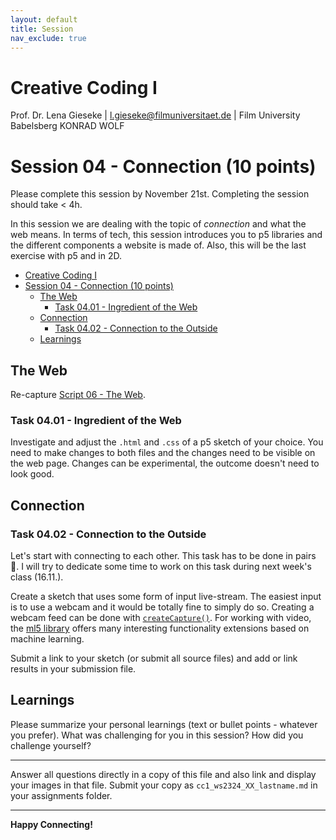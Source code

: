 ```yaml
---
layout: default
title: Session
nav_exclude: true
---
```



# Creative Coding I

Prof. Dr. Lena Gieseke \| l.gieseke@filmuniversitaet.de  \| Film University Babelsberg KONRAD WOLF
  


# Session 04 - Connection (10 points)

Please complete this session by November 21st. Completing the session should take < 4h.  

In this session we are dealing with the topic of *connection* and what the web means. In terms of tech, this session introduces you to p5 libraries and the different components a website is made of. Also, this will be the last exercise with p5 and in 2D. 

* [Creative Coding I](#creative-coding-i)
* [Session 04 - Connection (10 points)](#session-04---connection-10-points)
    * [The Web](#the-web)
        * [Task 04.01 - Ingredient of the Web](#task-0401---ingredient-of-the-web)
    * [Connection](#connection)
        * [Task 04.02 - Connection to the Outside](#task-0402---connection-to-the-outside)
    * [Learnings](#learnings)


## The Web 

Re-capture [Script 06 - The Web](../../02_scripts/cc1_ws2324_06_web_script.md).

### Task 04.01 - Ingredient of the Web

Investigate and adjust the `.html` and `.css` of a p5 sketch of your choice. You need to make changes to both files and the changes need to be visible on the web page. Changes can be experimental, the outcome doesn't need to look good.


## Connection

### Task 04.02 - Connection to the Outside

Let's start with connecting to each other. This task has to be done in pairs 🥳. I will try to dedicate some time to work on this task during next week's class (16.11.).

Create a sketch that uses some form of input live-stream. The easiest input is to use a webcam and it would be totally fine to simply do so. Creating a webcam feed can be done with [`createCapture()`](https://p5js.org/reference/#/p5/createCapture). For working with video, the [ml5 library](https://learn.ml5js.org/#/tutorials/hello-ml5) offers many interesting functionality extensions based on machine learning.

Submit a link to your sketch (or submit all source files) and add or link results in your submission file.

## Learnings

Please summarize your personal learnings (text or bullet points - whatever you prefer). What was challenging for you in this session? How did you challenge yourself?


---

Answer all questions directly in a copy of this file and also link and display your images in that file. Submit your copy as `cc1_ws2324_XX_lastname.md` in your assignments folder.

---


**Happy Connecting!**
